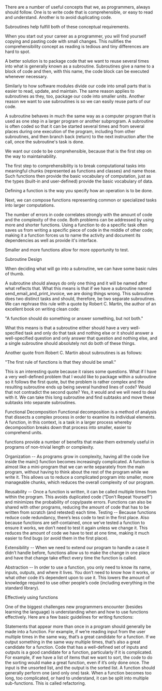 There are a number of useful concepts that we, as programmers, always should follow. One is to write code that is comprehensible, or easy to read and understand. Another is to avoid duplicating code.

Subroutines help fulfill both of these conceptual requirements.

When you start out your career as a programmer, you will find yourself copying and pasting code with small changes. This nullifies the comprehensibility concept as reading is tedious and tiny differences are hard to spot.

A better solution is to package code that we want to reuse several times into what is generally known as a subroutine. Subroutines give a name to a block of code and then, with this name, the code block can be executed whenever necessary.

Similarly to how software modules divide our code into small parts that is easier to read, update, and maintain. The same reason applies to subroutines as they, too, package our code into smaller units. Another reason we want to use subroutines is so we can easily reuse parts of our code.


A subroutine behaves in much the same way as a computer program that is used as one step in a larger program or another subprogram. A subroutine is often coded so that it can be started several times and from several places during one execution of the program, including from other subroutines, and then branch back (return) to the next instruction after the call, once the subroutine's task is done.




We want our code to be comprehensible, because that is the first step on the way to maintainability.

The first step to comprehensibility is to break computational tasks into meaningful chunks (represented as functions and classes) and name those. Such functions then provide the basic vocabulary of computation, just as the types (built-in and user-defined) provide the basic vocabulary of data.

Defining a function is the way you specify how an operation is to be done.

Next, we can compose functions representing common or specialized tasks into larger computations.

The number of errors in code correlates strongly with the amount of code and the complexity of the code. Both problems can be addressed by using more and shorter functions. Using a function to do a specific task often saves us from writing a specific piece of code in the middle of other code; making it a function forces us to name the activity and document its dependencies as well as provide it's interface.

Smaller and more functions allow for more opportunity to test.







Subroutine Design

When deciding what will go into a subroutine, we can have some basic rules of thumb.

A subroutine should always do only one thing and it will be named after what reflects that. What this means is that if we have a subroutine named send_email_and_print_invoice, we are doing things wrong. This subroutine does two distinct tasks and should, therefore, be two separate subroutines. We can rephrase this rule with a quote by Robert C. Martin, the author of an excellent book on writing clean code:

  "A function should do something or answer something, but not both."

What this means is that a subroutine either should have a very well-specified task and only do that task and nothing else or it should answer a well-specified question and only answer that question and nothing else, and a single subroutine should absolutely not do both of these things.

Another quote from Robert C. Martin about subroutines is as follows:

"The first rule of functions is that they should be small."

This is an interesting quote because it raises some questions. What if I have a very well-defined problem that I would like to package within a subroutine so it follows the first quote, but the problem is rather complex and the resulting subroutine ends up being several hundred lines of code? Would that not contradict the second quote? Yes, it would and we will need to deal with it. We can take this long subroutine and find subtasks and move these subtasks into separate subroutines.










Functional Decomposition
Functional decomposition is a method of analysis that dissects a complex process in order to examine its individual elements. A function, in this context, is a task in a larger process whereby decomposition breaks down that process into smaller, easier to comprehend units.






functions provide a number of benefits that make them extremely useful in programs of non-trivial length or complexity.

  Organization -- As programs grow in complexity, having all the code live inside the main() function becomes increasingly complicated. A function is almost like a mini-program that we can write separately from the main program, without having to think about the rest of the program while we write it. This allows us to reduce a complicated program into smaller, more manageable chunks, which reduces the overall complexity of our program.

  Reusability -- Once a function is written, it can be called multiple times from within the program. This avoids duplicated code (“Don’t Repeat Yourself”) and minimizes the probability of copy/paste errors. Functions can also be shared with other programs, reducing the amount of code that has to be written from scratch (and retested) each time.
  Testing -- Because functions reduce code redundancy, there’s less code to test in the first place. Also because functions are self-contained, once we’ve tested a function to ensure it works, we don’t need to test it again unless we change it. This reduces the amount of code we have to test at one time, making it much easier to find bugs (or avoid them in the first place).

  Extensibility -- When we need to extend our program to handle a case it didn’t handle before, functions allow us to make the change in one place and have that change take effect every time the function is called.

  Abstraction -- In order to use a function, you only need to know its name, inputs, outputs, and where it lives. You don’t need to know how it works, or what other code it’s dependent upon to use it. This lowers the amount of knowledge required to use other people’s code (including everything in the standard library).


Effectively using functions

One of the biggest challenges new programmers encounter (besides learning the language) is understanding when and how to use functions effectively. Here are a few basic guidelines for writing functions:

  Statements that appear more than once in a program should generally be made into a function. For example, if we’re reading input from the user multiple times in the same way, that’s a great candidate for a function. If we output something in the same way multiple times, that’s also a great candidate for a function.
  Code that has a well-defined set of inputs and outputs is a good candidate for a function, particularly if it is complicated. For example, if we have a list of items that we want to sort, the code to do the sorting would make a great function, even if it’s only done once. The input is the unsorted list, and the output is the sorted list.
  A function should generally perform one (and only one) task.
  When a function becomes too long, too complicated, or hard to understand, it can be split into multiple sub-functions. This is called refactoring.

